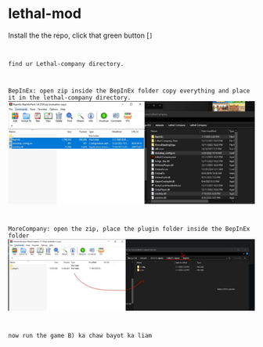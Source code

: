 # lethal-mod

Install the the repo, click that green button [<code>] <then download zip or use git clone.>

find ur Lethal-company directory.

BepInEx: open zip inside the BepInEx folder copy everything and place it in the lethal-company directory.
![alt text](https://github.com/foolsonlyfoods/lethal-mod/blob/main/tutorial/Capture.JPG?raw=true)

MoreCompany: open the zip, place the plugin folder inside the BepInEx folder
![alt text](https://github.com/foolsonlyfoods/lethal-mod/blob/main/tutorial/Capture1.JPG?raw=true)

now run the game B) ka chaw
bayot ka liam
